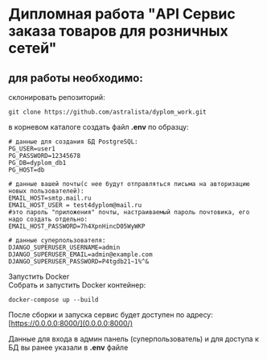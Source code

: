 # Дипломная работа "API Сервис заказа товаров для розничных сетей"

## для работы необходимо:
склонировать репозиторий:
```
git clone https://github.com/astralista/dyplom_work.git
```

в корневом каталоге создать файл **.env** по образцу:
```
# данные для создания БД PostgreSQL:
PG_USER=user1
PG_PASSWORD=12345678
PG_DB=dyplom_db1
PG_HOST=db

# данные вашей почты(с нее будут отправляться письма на авторизацию новых пользователей):
EMAIL_HOST=smtp.mail.ru
EMAIL_HOST_USER = test4dyplom@mail.ru
#это пароль "приложения" почты, настраиваемый пароль почтовика, его надо создать отдельно:
EMAIL_HOST_PASSWORD=7h4XpnHincD05WyWKP

# данные суперпользователя:
DJANGO_SUPERUSER_USERNAME=admin
DJANGO_SUPERUSER_EMAIL=admin@example.com
DJANGO_SUPERUSER_PASSWORD=P4tgdb21~1%^&
```
Запустить Docker  
Собрать и запустить Docker контейнер:
```
docker-compose up --build
```
После сборки и запуска сервис будет доступен по адресу:  
[https://0.0.0.0:8000/](0.0.0.0:8000/)

Данные для входа в админ панель (суперпользователь) и для доступа к БД вы ранее указали в **.env** файле